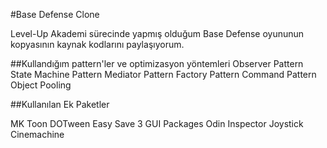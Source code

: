 #Base Defense Clone

Level-Up Akademi sürecinde yapmış olduğum Base Defense oyununun kopyasının kaynak kodlarını paylaşıyorum.

##Kullandığım pattern'ler ve optimizasyon yöntemleri
Observer Pattern
State Machine Pattern
Mediator Pattern
Factory Pattern
Command Pattern
Object Pooling

##Kullanılan Ek Paketler

MK Toon
DOTween
Easy Save 3
GUI Packages
Odin Inspector
Joystick
Cinemachine
